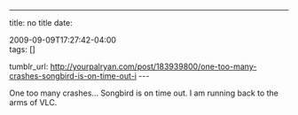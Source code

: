 ---
title: no title
date:

 2009-09-09T17:27:42-04:00  
tags:  []

tumblr_url:
http://yourpalryan.com/post/183939800/one-too-many-crashes-songbird-is-on-time-out-i
\-\--

One too many crashes... Songbird is on time out. I am running back to
the arms of VLC.
